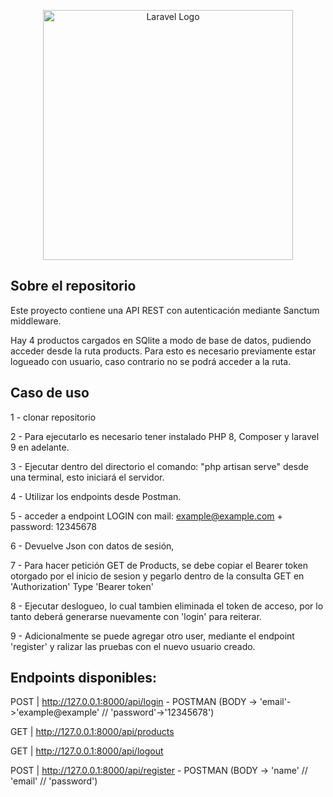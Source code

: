<p align="center"><a href="https://laravel.com" target="_blank"><img src="https://raw.githubusercontent.com/laravel/art/master/logo-lockup/5%20SVG/2%20CMYK/1%20Full%20Color/laravel-logolockup-cmyk-red.svg" width="400" alt="Laravel Logo"></a></p>


## Sobre el repositorio
Este proyecto contiene una API REST con autenticación mediante Sanctum middleware.


Hay 4 productos cargados en SQlite a modo de base de datos, pudiendo acceder desde la ruta products. Para esto es necesario previamente estar logueado con usuario, caso contrario no se podrá acceder a la ruta.


## Caso de uso

1 - clonar repositorio

2 - Para ejecutarlo es necesario tener instalado PHP 8, Composer y laravel 9 en adelante.

3 - Ejecutar dentro del directorio el comando: "php artisan serve" desde una terminal, esto iniciará el servidor.

4 - Utilizar los endpoints desde Postman.

5 - acceder a endpoint LOGIN con mail: example@example.com + password: 12345678

6 - Devuelve Json con datos de sesión, 

7 - Para hacer petición GET de Products, se debe copiar el Bearer token otorgado por el inicio de sesion y pegarlo dentro de la consulta GET en 'Authorization' Type 'Bearer token'

8 - Ejecutar deslogueo, lo cual tambien eliminada el token de acceso, por lo tanto deberá generarse nuevamente con 'login' para reiterar.

9 - Adicionalmente se puede agregar otro user, mediante el endpoint 'register' y ralizar las pruebas con el nuevo usuario creado.


## Endpoints disponibles:


POST | http://127.0.0.1:8000/api/login - POSTMAN (BODY -> 'email'->'example@example' // 'password'->'12345678')

GET  | http://127.0.0.1:8000/api/products

GET  | http://127.0.0.1:8000/api/logout

POST | http://127.0.0.1:8000/api/register - POSTMAN (BODY -> 'name' // 'email' // 'password')
